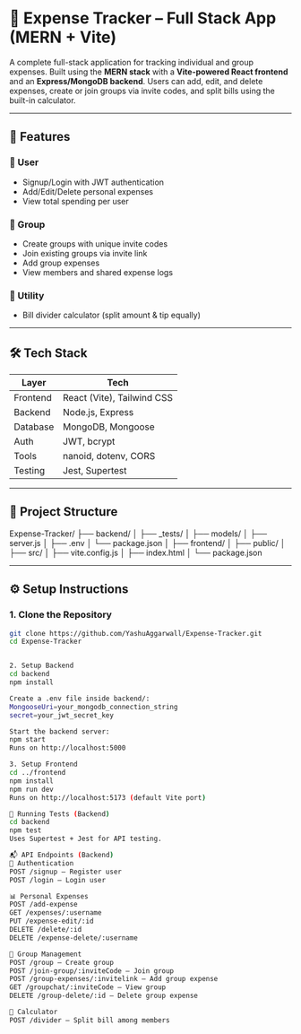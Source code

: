 # 💸 Expense Tracker – Full Stack App (MERN + Vite)

A complete full-stack application for tracking individual and group expenses. Built using the **MERN stack** with a **Vite-powered React frontend** and an **Express/MongoDB backend**. Users can add, edit, and delete expenses, create or join groups via invite codes, and split bills using the built-in calculator.

---

## 🚀 Features

### 👤 User
- Signup/Login with JWT authentication
- Add/Edit/Delete personal expenses
- View total spending per user

### 👥 Group
- Create groups with unique invite codes
- Join existing groups via invite link
- Add group expenses
- View members and shared expense logs

### 🧮 Utility
- Bill divider calculator (split amount & tip equally)

---

## 🛠 Tech Stack

| Layer     | Tech                     |
|-----------|--------------------------|
| Frontend  | React (Vite), Tailwind CSS |
| Backend   | Node.js, Express         |
| Database  | MongoDB, Mongoose        |
| Auth      | JWT, bcrypt              |
| Tools     | nanoid, dotenv, CORS     |
| Testing   | Jest, Supertest          |

---

## 📁 Project Structure

Expense-Tracker/
├── backend/
│ ├── _tests/
│ ├── models/
│ ├── server.js
│ ├── .env
│ └── package.json
│
├── frontend/
│ ├── public/
│ ├── src/
│ ├── vite.config.js
│ ├── index.html
│ └── package.json



---

## ⚙️ Setup Instructions

### 1. Clone the Repository

```bash
git clone https://github.com/YashuAggarwall/Expense-Tracker.git
cd Expense-Tracker


2. Setup Backend
cd backend
npm install

Create a .env file inside backend/:
MongooseUri=your_mongodb_connection_string
secret=your_jwt_secret_key

Start the backend server:
npm start
Runs on http://localhost:5000

3. Setup Frontend
cd ../frontend
npm install
npm run dev
Runs on http://localhost:5173 (default Vite port)

🧪 Running Tests (Backend)
cd backend
npm test
Uses Supertest + Jest for API testing.

📬 API Endpoints (Backend)
🔐 Authentication
POST /signup – Register user
POST /login – Login user

📊 Personal Expenses
POST /add-expense
GET /expenses/:username
PUT /expense-edit/:id
DELETE /delete/:id
DELETE /expense-delete/:username

👥 Group Management
POST /group – Create group
POST /join-group/:inviteCode – Join group
POST /group-expenses/:invitelink – Add group expense
GET /groupchat/:inviteCode – View group
DELETE /group-delete/:id – Delete group expense

🧮 Calculator
POST /divider – Split bill among members

